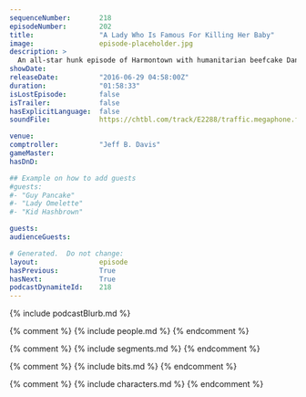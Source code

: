 ```yaml
---
sequenceNumber:       218
episodeNumber:        202
title:                "A Lady Who Is Famous For Killing Her Baby"
image:                episode-placeholder.jpg
description: >
  An all-star hunk episode of Harmontown with humanitarian beefcake Daniel Gillies, the mouth watering Duncan Trussell and the cut from marble stone greek god Kumail Nanjiani. Watch the video at harmontown.com/live! Become a member, support our show. Th...
showDate:             
releaseDate:          "2016-06-29 04:58:00Z"
duration:             "01:58:33"
isLostEpisode:        false
isTrailer:            false
hasExplicitLanguage:  false
soundFile:            https://chtbl.com/track/E2288/traffic.megaphone.fm/STA9504164677.mp3?updated=1560191838

venue:                
comptroller:          "Jeff B. Davis"
gameMaster:           
hasDnD:               

## Example on how to add guests
#guests:
#- "Guy Pancake"
#- "Lady Omelette"
#- "Kid Hashbrown"

guests:
audienceGuests:

# Generated.  Do not change:
layout:               episode
hasPrevious:          True
hasNext:              True
podcastDynamiteId:    218
---
```


{% include podcastBlurb.md %}

{% comment %}
{% include people.md %}
{% endcomment %}

{% comment %}
{% include segments.md %}
{% endcomment %}

{% comment %}
{% include bits.md %}
{% endcomment %}

{% comment %}
{% include characters.md %}
{% endcomment %}

